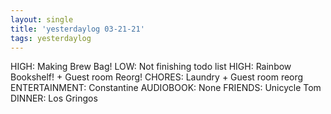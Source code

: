 ```yaml
---
layout: single
title: 'yesterdaylog 03-21-21'
tags: yesterdaylog
---
```


HIGH: Making Brew Bag!
LOW: Not finishing todo list
HIGH: Rainbow Bookshelf! + Guest room Reorg!
CHORES: Laundry + Guest room reorg
ENTERTAINMENT: Constantine
AUDIOBOOK: None
FRIENDS: Unicycle Tom
DINNER: Los Gringos
